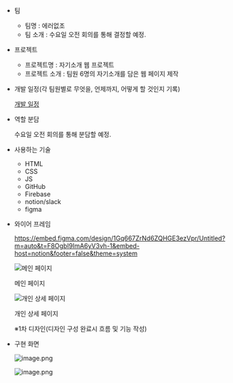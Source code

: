 - 팀
    - 팀명 : 에러없조
    - 팀 소개 : 수요일 오전 회의를 통해 결정할 예정.
- 프로젝트
    - 프로젝트명 :  자기소개 웹 프로젝트
    - 프로젝트 소개 :  팀원 6명의 자기소개를 담은 웹 페이지 제작

- 개발 일정(각 팀원별로 무엇을, 언제까지, 어떻게 할 것인지 기록)
    
    [개발 일정](https://www.notion.so/1ce2dc3ef51481338559ed291e0a1f14?pvs=21)
    
- 역할 분담
    
    수요일 오전 회의를 통해 분담할 예정.
    
- 사용하는 기술
    - HTML
    - CSS
    - JS
    - GitHub
    - Firebase
    - notion/slack
    - figma

- 와이어 프레임
    
    https://embed.figma.com/design/1Gq667ZrNd6ZQHGE3ezVpr/Untitled?m=auto&t=F8OgbI9ImA6yV3vh-1&embed-host=notion&footer=false&theme=system
    
    ![메인 페이지](attachment:891ddcc1-1a7a-4de3-ac3e-ebb86de97627:image.png)
    
    메인 페이지
    
    ![개인 상세 페이지](attachment:5ea5de6c-b0fd-4ce2-9ff7-ed57948c51cf:image.png)
    
    개인 상세 페이지
    
    ※1차 디자인(디자인 구성 완료시 흐름 및 기능 작성)
    
- 구현 화면

  ![image.png](attachment:49bc8102-aac2-4d2a-a33e-614958f321c7:image.png)

  ![image.png](attachment:7f41088b-cc1d-4f0e-817b-9c5b52f9501a:image.png)
